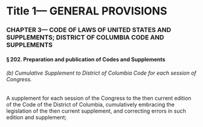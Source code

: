 
# Title 1— GENERAL PROVISIONS
### CHAPTER 3— CODE OF LAWS OF UNITED STATES AND SUPPLEMENTS; DISTRICT OF COLUMBIA CODE AND SUPPLEMENTS
#### § 202. Preparation and publication of Codes and Supplements
###### (b) Cumulative Supplement to District of Columbia Code for each session of Congress.

A supplement for each session of the Congress to the then current edition of the Code of the District of Columbia, cumulatively embracing the legislation of the then current supplement, and correcting errors in such edition and supplement;
